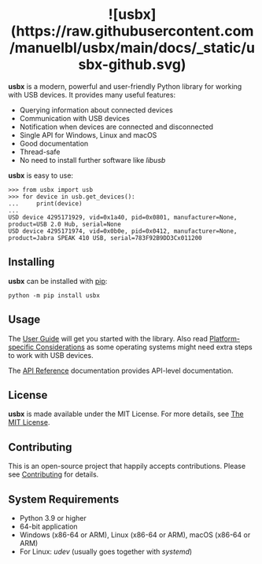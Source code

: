 
<h1 align="center">
![usbx](https://raw.githubusercontent.com/manuelbl/usbx/main/docs/_static/usbx-github.svg)
</h1>


**usbx** is a modern, powerful and user-friendly Python library for working with USB devices.
It provides many useful features:

- Querying information about connected devices
- Communication with USB devices
- Notification when devices are connected and disconnected
- Single API for Windows, Linux and macOS
- Good documentation
- Thread-safe
- No need to install further software like *libusb*

**usbx** is easy to use:

```pycon
>>> from usbx import usb
>>> for device in usb.get_devices():
...     print(device)
...
USD device 4295171929, vid=0x1a40, pid=0x0801, manufacturer=None, product=USB 2.0 Hub, serial=None
USD device 4295171974, vid=0x0b0e, pid=0x0412, manufacturer=None, product=Jabra SPEAK 410 USB, serial=783F92B9DD3Cx011200
```


## Installing

**usbx** can be installed with [pip](https://pip.pypa.io):

```shell
python -m pip install usbx
```



## Usage

The [User Guide](https://usbx.readthedocs.io/en/stable/user-guide.html) will get you started with the library.
Also read [Platform-specific Considerations](https://usbx.readthedocs.io/en/stable/platform-specific.html)
as some operating systems might need extra steps to work with USB devices.



The [API Reference](https://usbx.readthedocs.io/en/stable/reference/index.html) documentation provides API-level documentation.


## License

**usbx** is made available under the MIT License. For more details, see [The MIT License](https://opensource.org/licenses/MIT>).


## Contributing

This is an open-source project that happily accepts contributions.
Please see [Contributing](https://usbx.readthedocs.io/en/stable/contributing.html) for details.


## System Requirements

- Python 3.9 or higher
- 64-bit application
- Windows (x86-64 or ARM), Linux (x86-64 or ARM), macOS (x86-64 or ARM)
- For Linux: *udev* (usually goes together with *systemd*)
